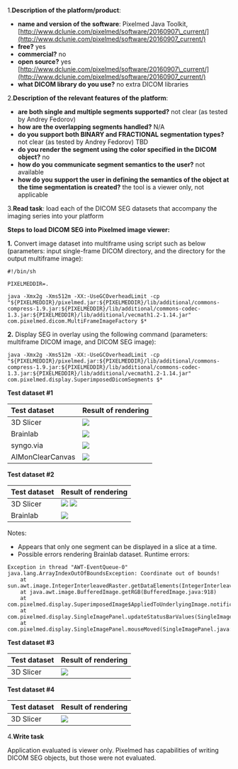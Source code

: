 1.**Description of the platform/product**:

* **name and version of the software**: Pixelmed Java Toolkit, [http://www.dclunie.com/pixelmed/software/20160907\_current/](http://www.dclunie.com/pixelmed/software/20160907_current/)
* **free?** yes
* **commercial?** no
* **open source?** yes [http://www.dclunie.com/pixelmed/software/20160907\_current/](http://www.dclunie.com/pixelmed/software/20160907_current/)
* **what DICOM library do you use?** no extra DICOM libraries

2.**Description of the relevant features of the platform**:

* **are both single and multiple segments supported?** not clear \(as tested by Andrey Fedorov\)
* **how are the overlapping segments handled?** N/A
* **do you support both BINARY and FRACTIONAL segmentation types?** not clear \(as tested by Andrey Fedorov\) TBD
* **do you render the segment using the color specified in the DICOM object?** no
* **how do you communicate segment semantics to the user?** not available
* **how do you support the user in defining the semantics of the object at the time segmentation is created?** the tool is a viewer only, not applicable

3.**Read task**: load each of the DICOM SEG datasets that accompany the imaging series into your platform

**Steps to load DICOM SEG into Pixelmed image viewer:**

**1.** Convert image dataset into multiframe using script such as below \(parameters: input single-frame DICOM directory, and the directory for the output multiframe image\):

```text
#!/bin/sh

PIXELMEDDIR=.

java -Xmx2g -Xms512m -XX:-UseGCOverheadLimit -cp "${PIXELMEDDIR}/pixelmed.jar:${PIXELMEDDIR}/lib/additional/commons-compress-1.9.jar:${PIXELMEDDIR}/lib/additional/commons-codec-1.3.jar:${PIXELMEDDIR}/lib/additional/vecmath1.2-1.14.jar" com.pixelmed.dicom.MultiFrameImageFactory $*
```

**2.** Display SEG in overlay using the following command \(parameters: multiframe DICOM image, and DICOM SEG image\):

```text
java -Xmx2g -Xms512m -XX:-UseGCOverheadLimit -cp "${PIXELMEDDIR}/pixelmed.jar:${PIXELMEDDIR}/lib/additional/commons-compress-1.9.jar:${PIXELMEDDIR}/lib/additional/commons-codec-1.3.jar:${PIXELMEDDIR}/lib/additional/vecmath1.2-1.14.jar" com.pixelmed.display.SuperimposedDicomSegments $*
```

**Test dataset \#1**

| Test dataset | Result of rendering |
| :--- | :--- |
| 3D Slicer | ![](../pixelmed/slicer-read-td1.png) |
| Brainlab | ![](../pixelmed//brainlab-read-td1.png) |
| syngo.via | ![](../pixelmed//syngo-read-td1.png) |
| AIMonClearCanvas | ![](../pixelmed//clearcanvas-read-td1.png) |

**Test dataset \#2**

| Test dataset | Result of rendering |
| :--- | :--- |
| 3D Slicer | ![](../../.gitbook/assets/slicer-read-td2-1.png) ![](../../.gitbook/assets/slicer-read-td2-2.png) |
| Brainlab | ![](../../.gitbook/assets/brainlab-read-td2.png) |

Notes:

* Appears that only one segment can be displayed in a slice at a time.
* Possible errors rendering Brainlab dataset. Runtime errors:

```text
Exception in thread "AWT-EventQueue-0" java.lang.ArrayIndexOutOfBoundsException: Coordinate out of bounds!
    at sun.awt.image.IntegerInterleavedRaster.getDataElements(IntegerInterleavedRaster.java:219)
    at java.awt.image.BufferedImage.getRGB(BufferedImage.java:918)
    at com.pixelmed.display.SuperimposedImage$AppliedToUnderlyingImage.notificationOfCurrentLocationIn3DSpace(SuperimposedImage.java:224)
    at com.pixelmed.display.SingleImagePanel.updateStatusBarValues(SingleImagePanel.java:1039)
    at com.pixelmed.display.SingleImagePanel.mouseMoved(SingleImagePanel.java:993)
```

**Test dataset \#3**

| Test dataset | Result of rendering |
| :--- | :--- |
| 3D Slicer | ![](../pixelmed/slicer-read-td3.png) |

**Test dataset \#4**

| Test dataset | Result of rendering |
| :--- | :--- |
| 3D Slicer | ![](../pixelmed/slicer-read-td4.png) |

4.**Write task**

Application evaluated is viewer only. Pixelmed has capabilities of writing DICOM SEG objects, but those were not evaluated.
